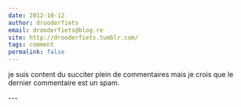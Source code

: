 ```yaml
---
date: 2012-10-12
author: drooderfiets
email: drooderfiets@blog.re
site: http://drooderfiets.tumblr.com/
tags: comment
permalink: false
---
```


<p>je suis content du succiter plein de commentaires mais je crois que le dernier commentaire est un spam.</p>
---